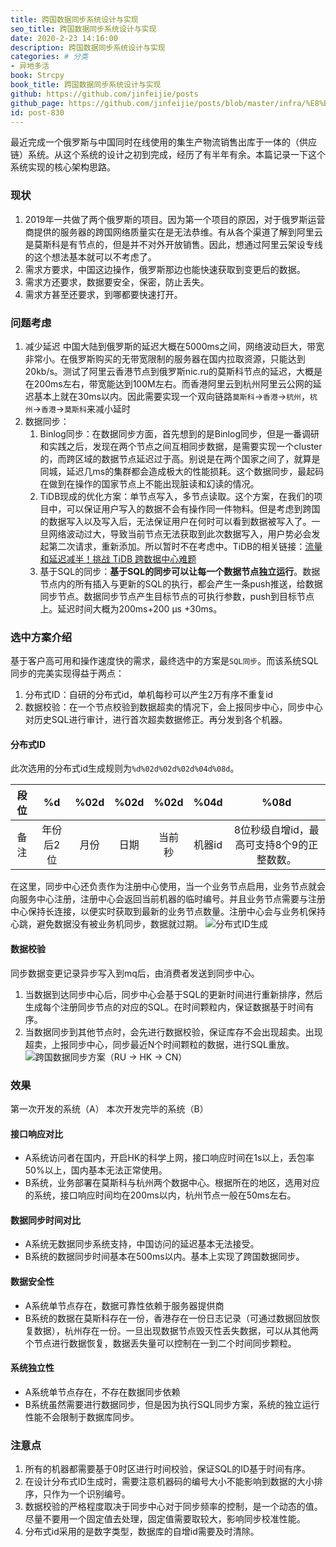 ```yaml
---
title: 跨国数据同步系统设计与实现
seo_title: 跨国数据同步系统设计与实现
date: 2020-2-23 14:16:00
description: 跨国数据同步系统设计与实现
categories: # 分类
- 异地多活
book: Strcpy
book_title: 跨国数据同步系统设计与实现
github: https://github.com/jinfeijie/posts
github_page: https://github.com/jinfeijie/posts/blob/master/infra/%E8%B7%A8%E5%9B%BD%E6%95%B0%E6%8D%AE%E5%90%8C%E6%AD%A5%E7%B3%BB%E7%BB%9F%E8%AE%BE%E8%AE%A1%E4%B8%8E%E5%AE%9E%E7%8E%B0.md
id: post-830
---
```


最近完成一个俄罗斯与中国同时在线使用的集生产物流销售出库于一体的（供应链）系统。从这个系统的设计之初到完成，经历了有半年有余。本篇记录一下这个系统实现的核心架构思路。

### 现状
1. 2019年一共做了两个俄罗斯的项目。因为第一个项目的原因，对于俄罗斯运营商提供的服务器的跨国网络质量实在是无法恭维。有从各个渠道了解到阿里云是莫斯科是有节点的，但是并不对外开放销售。因此，想通过阿里云架设专线的这个想法基本就可以不考虑了。
2. 需求方要求，中国这边操作，俄罗斯那边也能快速获取到变更后的数据。
3. 需求方还要求，数据要安全，保密，防止丢失。
4. 需求方甚至还要求，到哪都要快速打开。

### 问题考虑
1. 减少延迟
	中国大陆到俄罗斯的延迟大概在5000ms之间，网络波动巨大，带宽非常小。在俄罗斯购买的无带宽限制的服务器在国内拉取资源，只能达到20kb/s。测试了阿里云香港节点到俄罗斯nic.ru的莫斯科节点的延迟，大概是在200ms左右，带宽能达到100M左右。而香港阿里云到杭州阿里云公网的延迟基本上就在30ms以内。因此需要实现一个双向链路`莫斯科`->`香港`->`杭州`，`杭州`->`香港`->`莫斯科`来减小延时
2. 数据同步：
	1. Binlog同步：在数据同步方面，首先想到的是Binlog同步，但是一番调研和实践之后，发现在两个节点之间互相同步数据，是需要实现一个cluster的，而跨区域的数据节点延迟过于高。别说是在两个国家之间了，就算是同城，延迟几ms的集群都会造成极大的性能损耗。这个数据同步，最起码在做到在操作的国家节点上不能出现脏读和幻读的情况。
	2. TiDB现成的优化方案：单节点写入，多节点读取。这个方案，在我们的项目中，可以保证用户写入的数据不会有操作同一件物料。但是考虑到跨国的数据写入以及写入后，无法保证用户在何时可以看到数据被写入了。一旦网络波动过大，导致当前节点无法获取到此次数据写入，用户势必会发起第二次请求，重新添加。所以暂时不在考虑中。TiDB的相关链接：[流量和延迟减半！挑战 TiDB 跨数据中心难题](https://zhuanlan.zhihu.com/p/94663335)
	3. 基于SQL的同步：**基于SQL的同步可以让每一个数据节点独立运行**。数据节点内的所有插入与更新的SQL的执行，都会产生一条push推送，给数据同步节点。数据同步节点产生目标节点的可执行参数，push到目标节点上。延迟时间大概为200ms+200 μs +30ms。

### 选中方案介绍
基于客户高可用和操作速度快的需求，最终选中的方案是`SQL同步`。而该系统SQL同步的完美实现得益于两点：
1. 分布式ID：自研的分布式id，单机每秒可以产生2万有序不重复id
2. 数据校验：在一个节点校验到数据超卖的情况下，会上报同步中心，同步中心对历史SQL进行审计，进行首次超卖数据修正。再分发到各个机器。

#### 分布式ID
此次选用的分布式id生成规则为`%d%02d%02d%02d%04d%08d`。

| 段位 |  %d |  %02d |  %02d |%02d |%04d | %08d |
| :------------: | :------------: | :------------: | :------------: | :------------: | :------------: |:------------: |
|  备注 | 年份后2位  | 月份  | 日期  | 当前秒  |机器id| 8位秒级自增id，最高可支持8个9的正整数数。|

在这里，同步中心还负责作为注册中心使用，当一个业务节点启用，业务节点就会向服务中心注册，注册中心会返回当前机器的临时编号。并且业务节点需要与注册中心保持长连接，以便实时获取到最新的业务节点数量。注册中心会与业务机保持心跳，避免数据没有被业务机同步，数据就过期。
![分布式ID生成](https://image.baidu.com/search/down?url=https://tva1.sinaimg.cn/large/e6c9d24ely1h4ebbmtr78j20sg0lc74t.jpg)

#### 数据校验
同步数据变更记录异步写入到mq后，由消费者发送到同步中心。
1. 当数据到达同步中心后，同步中心会基于SQL的更新时间进行重新排序，然后生成每个注册同步节点的对应的SQL。在时间颗粒内，保证数据基于时间有序。
2. 当数据同步到其他节点时，会先进行数据校验，保证库存不会出现超卖。出现超卖，上报同步中心，同步最近N个时间颗粒的数据，进行SQL重放。
![跨国数据同步方案（RU -> HK -> CN）](https://image.baidu.com/search/down?url=https://tva1.sinaimg.cn/large/e6c9d24ely1h4ebbmnq6yj20sg0lc74u.jpg)


### 效果
第一次开发的系统（A）
本次开发完毕的系统（B）

#### 接口响应对比
- A系统访问者在国内，开启HK的科学上网，接口响应时间在1s以上，丢包率50%以上，国内基本无法正常使用。
- B系统，业务部署在莫斯科与杭州两个数据中心。根据所在的地区，选用对应的系统，接口响应时间均在200ms以内，杭州节点一般在50ms左右。

#### 数据同步时间对比
- A系统无数据同步系统支持，中国访问的延迟基本无法接受。
- B系统的数据同步时间基本在500ms以内。基本上实现了跨国数据同步。

#### 数据安全性
- A系统单节点存在，数据可靠性依赖于服务器提供商
- B系统的数据在莫斯科存在一份，香港存在一份日志记录（可通过数据回放恢复数据），杭州存在一份。一旦出现数据节点毁灭性丢失数据，可以从其他两个节点进行数据恢复，数据丢失量可以控制在一到二个时间同步颗粒。

#### 系统独立性
- A系统单节点存在，不存在数据同步依赖
- B系统虽然需要进行数据同步，但是因为执行SQL同步方案，系统的独立运行性能不会限制于数据库同步。

### 注意点
1. 所有的机器都需要基于0时区进行时间校验，保证SQL的ID基于时间有序。
2. 在设计分布式ID生成时，需要注意机器码的编号大小不能影响到数据的大小排序，只作为一个识别编号。
3. 数据校验的严格程度取决于同步中心对于同步频率的控制，是一个动态的值。尽量不要用一个固定值去处理，固定值需要取较大，影响同步校准性能。
4. 分布式id采用的是数字类型，数据库的自增id需要及时清除。
